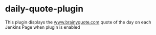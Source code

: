 daily-quote-plugin
==================

This plugin displays the www.brainyquote.com quote of the day on each Jenkins Page when plugin is enabled
